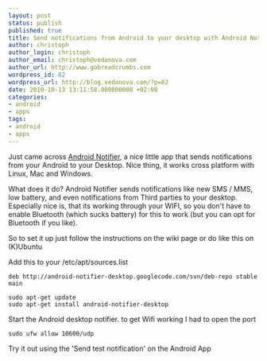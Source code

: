 ```yaml
---
layout: post
status: publish
published: true
title: Send notifications from Android to your desktop with Android Notifier
author: christoph
author_login: christoph
author_email: christoph@vedanova.com
author_url: http://www.gobreadcrumbs.com
wordpress_id: 82
wordpress_url: http://blog.vedanova.com/?p=82
date: 2010-10-13 13:11:58.000000000 +02:00
categories:
- android
- apps
tags:
- android
- apps
---
```

Just came across <a title="Android Notifier" href="http://code.google.com/p/android-notifier/" target="_blank">Android Notifier</a>, a nice little app that sends notifications from your Android to your Desktop. Nice thing, it works cross platform with Linux, Mac and Windows.

What does it do? Android Notifier sends notifications like new SMS / MMS, low battery, and even notifications from Third parties to your desktop. Especially nice is, that its working through your WIFI, so you don't have to enable Bluetooth (which sucks battery) for this to work (but you can opt for Bluetooth if you like).

So to set it up just follow the instructions on the wiki page or do like this on (K)Ubuntu

Add this to your /etc/apt/sources.list

    deb http://android-notifier-desktop.googlecode.com/svn/deb-repo stable main

    sudo apt-get update
    sudo apt-get install android-notifier-desktop

Start the Android desktop notifier.
to get Wifi working I had to open the port

    sudo ufw allow 10600/udp

Try it out using the 'Send test notification' on the Android App
